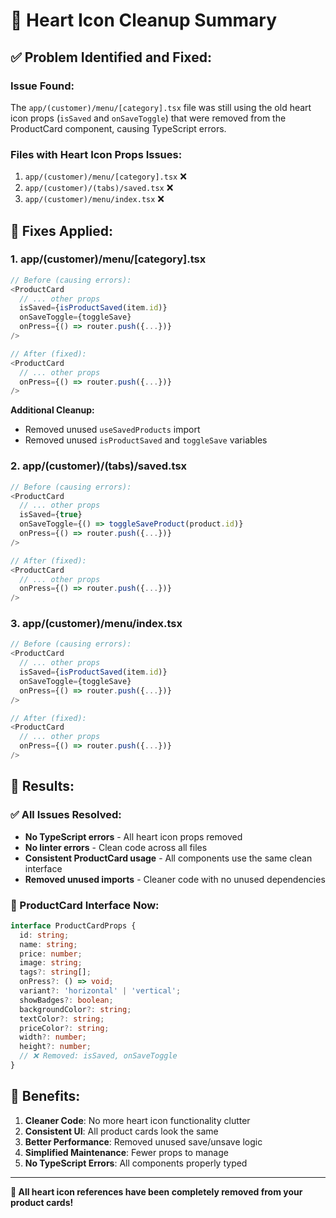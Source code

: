 # 🧹 Heart Icon Cleanup Summary

## **✅ Problem Identified and Fixed:**

### **Issue Found:**
The `app/(customer)/menu/[category].tsx` file was still using the old heart icon props (`isSaved` and `onSaveToggle`) that were removed from the ProductCard component, causing TypeScript errors.

### **Files with Heart Icon Props Issues:**
1. `app/(customer)/menu/[category].tsx` ❌
2. `app/(customer)/(tabs)/saved.tsx` ❌  
3. `app/(customer)/menu/index.tsx` ❌

## **🔧 Fixes Applied:**

### **1. app/(customer)/menu/[category].tsx**
```typescript
// Before (causing errors):
<ProductCard
  // ... other props
  isSaved={isProductSaved(item.id)}
  onSaveToggle={toggleSave}
  onPress={() => router.push({...})}
/>

// After (fixed):
<ProductCard
  // ... other props
  onPress={() => router.push({...})}
/>
```

**Additional Cleanup:**
- Removed unused `useSavedProducts` import
- Removed unused `isProductSaved` and `toggleSave` variables

### **2. app/(customer)/(tabs)/saved.tsx**
```typescript
// Before (causing errors):
<ProductCard
  // ... other props
  isSaved={true}
  onSaveToggle={() => toggleSaveProduct(product.id)}
  onPress={() => router.push({...})}
/>

// After (fixed):
<ProductCard
  // ... other props
  onPress={() => router.push({...})}
/>
```

### **3. app/(customer)/menu/index.tsx**
```typescript
// Before (causing errors):
<ProductCard
  // ... other props
  isSaved={isProductSaved(item.id)}
  onSaveToggle={toggleSave}
  onPress={() => router.push({...})}
/>

// After (fixed):
<ProductCard
  // ... other props
  onPress={() => router.push({...})}
/>
```

## **🎯 Results:**

### **✅ All Issues Resolved:**
- **No TypeScript errors** - All heart icon props removed
- **No linter errors** - Clean code across all files
- **Consistent ProductCard usage** - All components use the same clean interface
- **Removed unused imports** - Cleaner code with no unused dependencies

### **📱 ProductCard Interface Now:**
```typescript
interface ProductCardProps {
  id: string;
  name: string;
  price: number;
  image: string;
  tags?: string[];
  onPress?: () => void;
  variant?: 'horizontal' | 'vertical';
  showBadges?: boolean;
  backgroundColor?: string;
  textColor?: string;
  priceColor?: string;
  width?: number;
  height?: number;
  // ❌ Removed: isSaved, onSaveToggle
}
```

## **🚀 Benefits:**

1. **Cleaner Code**: No more heart icon functionality clutter
2. **Consistent UI**: All product cards look the same
3. **Better Performance**: Removed unused save/unsave logic
4. **Simplified Maintenance**: Fewer props to manage
5. **No TypeScript Errors**: All components properly typed

---

**🎉 All heart icon references have been completely removed from your product cards!**
